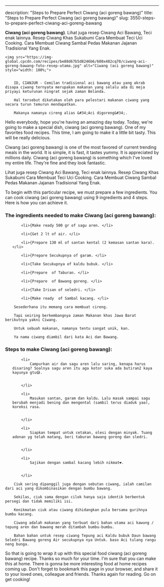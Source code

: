 ---
description: "Steps to Prepare Perfect Ciwang (aci goreng bawang)"
title: "Steps to Prepare Perfect Ciwang (aci goreng bawang)"
slug: 3550-steps-to-prepare-perfect-ciwang-aci-goreng-bawang

<p>
	<strong>Ciwang (aci goreng bawang)</strong>. 
	Lihat juga resep Ciwang Aci Bawang, Teci enak lainnya. Resep Ciwang Khas Sukabumi Cara Membuat Teci Uci Cooking. Cara Membuat Ciwang Sambal Pedas Makanan Jajanan Tradisional Yang Enak.
</p>
<p>
	
	<img src="https://img-global.cpcdn.com/recipes/be88d67b5d8246b6/680x482cq70/ciwang-aci-goreng-bawang-foto-resep-utama.jpg" alt="Ciwang (aci goreng bawang)" style="width: 100%;">
	
	
		ID, CIANJUR - Cemilan tradisional aci bawang atau yang akrab disapa ciwang ternyata merupakan makanan yang selalu ada di meja priyayi keturunan ningrat sejak zaman Belanda.
	
		Hal tersebut dikatakan oleh para pelestari makanan ciwang yang secara turun temurun mendapatkan.
	
		Makanya namanya cireng alias &#34;Aci digoreng&#34;.
	
</p>
<p>
	Hello everybody, hope you're having an amazing day today. Today, we're going to make a special dish, ciwang (aci goreng bawang). One of my favorites food recipes. This time, I am going to make it a little bit tasty. This will be really delicious.
</p>
	
<p>
	Ciwang (aci goreng bawang) is one of the most favored of current trending meals in the world. It is simple, it is fast, it tastes yummy. It is appreciated by millions daily. Ciwang (aci goreng bawang) is something which I've loved my entire life. They're fine and they look fantastic.
</p>
<p>
	Lihat juga resep Ciwang Aci Bawang, Teci enak lainnya. Resep Ciwang Khas Sukabumi Cara Membuat Teci Uci Cooking. Cara Membuat Ciwang Sambal Pedas Makanan Jajanan Tradisional Yang Enak.
</p>

<p>
To begin with this particular recipe, we must prepare a few ingredients. You can cook ciwang (aci goreng bawang) using 9 ingredients and 4 steps. Here is how you can achieve it.
</p>

<h3>The ingredients needed to make Ciwang (aci goreng bawang):</h3>

<ol>
	
		<li>{Make ready 500 gr of sagu aren. </li>
	
		<li>{Get 2 lt of air. </li>
	
		<li>{Prepare 130 ml of santan kental (2 kemasan santan kara). </li>
	
		<li>{Prepare Secukupnya of garam. </li>
	
		<li>{Take Secukupnya of kaldu bubuk. </li>
	
		<li>{Prepare  of Taburan. </li>
	
		<li>{Prepare  of Bawang goreng. </li>
	
		<li>{Take Irisan of seledri. </li>
	
		<li>{Make ready  of Sambal kacang. </li>
	
</ol>
<p>
	
		Sesederhana itu memang cara membuat cireng.
	
		Tapi seiring berkembangnya zaman Makanan khas Jawa Barat berikutnya yakni Ciwang.
	
		Untuk sebuah makanan, namanya tentu sangat unik, kan.
	
		Ya nama ciwang diambil dari kata Aci dan Bawang.
	
</p>

<h3>Steps to make Ciwang (aci goreng bawang):</h3>

<ol>
	
		<li>
			Campurkan air dan sagu aren lalu saring, kenapa harus disaring? Soalnya sagu aren itu aga kotor suka ada butiran2 kaya kayunya gtu😅.
			
			
		</li>
	
		<li>
			Masukan santan, garam dan kaldu. Lalu masak sampai sagu berubah menjadi bening dan mengental (sambil terus diaduk yaa), koreksi rasa.
			
			
		</li>
	
		<li>
			Siapkan tempat untuk cetakan, olesi dengan minyak. Tuang adonan yg telah matang, beri taburan bawang goreng dan sledri.
			
			
		</li>
	
		<li>
			Sajikan dengan sambal kacang lebih nikmat❤.
			
			
		</li>
	
</ol>

<p>
	
		Ciuk sering dipanggil juga dengan sebutan ciwang, ialah camilan dari aci yang dikombinasikan dengan bumbu bawang.
	
		Sekilas, ciuk sama dengan cilok hanya saja identik berbentuk persegi dan tidak memiliki isi.
	
		Kenikmatan ciuk atau ciwang dihidangkan pula bersama gurihnya bumbu kacang.
	
		Ciwang adalah makanan yang terbuat dari bahan utama aci kawung / tepung aren dan bawang merah ditambah bumbu-bumbu.
	
		Bahan bahan untuk resep ciwang Tepung aci Kaldu bubuk Daun bawang Seledri Bawang goreng Air secukupnya nya Untuk. baso Aci tulang rangu neng bunga.
	
</p>

<p>
	So that is going to wrap it up with this special food ciwang (aci goreng bawang) recipe. Thanks so much for your time. I'm sure that you can make this at home. There is gonna be more interesting food at home recipes coming up. Don't forget to bookmark this page in your browser, and share it to your loved ones, colleague and friends. Thanks again for reading. Go on get cooking!
</p>
